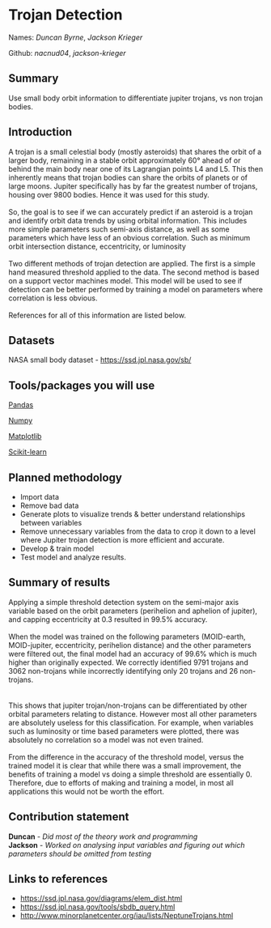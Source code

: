 # Trojan Detection

Names: *Duncan Byrne*, *Jackson Krieger*

Github: *nacnud04*, *jackson-krieger*

## Summary
Use small body orbit information to differentiate jupiter trojans, vs non trojan bodies.

## Introduction
A trojan is a small celestial body (mostly asteroids) that shares the orbit of a larger body, 
remaining in a stable orbit approximately 60° ahead of or behind the main body near one of its Lagrangian points L4 and L5. 
This then inherently means that trojan bodies can share the orbits of planets or of large moons. Jupiter specifically
has by far the greatest number of trojans, housing over 9800 bodies. Hence it was used for this study.
<br><br>
So, the goal is to see if we can accurately predict if an asteroid is a trojan and identify orbit data trends by using orbital information. This includes more simple parameters such semi-axis distance, as well as some parameters which have less of an obvious correlation. Such as minimum orbit intersection distance, eccentricity, or luminosity
<br><br>
Two different methods of trojan detection are applied. The first is a simple hand measured threshold applied to the data. The second method is based on a support vector machines model. This model will be used to see if detection can be better performed by training a model on parameters where correlation is less obvious.
<br><br>
References for all of this information are listed below.

## Datasets
NASA small body dataset - https://ssd.jpl.nasa.gov/sb/

## Tools/packages you will use

[Pandas](https://pandas.pydata.org/)

[Numpy](https://numpy.org/)

[Matplotlib](https://matplotlib.org/)

[Scikit-learn](https://scikit-learn.org/stable/) 

## Planned methodology
* Import data
* Remove bad data
* Generate plots to visualize trends & better understand relationships between variables
* Remove unnecessary variables from the data to crop it down to a level where Jupiter trojan detection is more efficient and accurate.
* Develop & train model
* Test model and analyze results.

## Summary of results
Applying a simple threshold detection system on the semi-major axis variable based on the orbit parameters (perihelion and aphelion of jupiter), and capping eccentricity at 0.3 resulted in 99.5% accuracy.
<br><br>
When the model was trained on the following parameters (MOID-earth, MOID-jupiter, eccentricity, perihelion distance) and the other parameters were filtered out, the final model had an accuracy of 99.6% which is much higher than originally expected.
We correctly identified 9791 trojans and 3062 non-trojans while incorrectly identifying only 20 trojans and 26 non-trojans.  
<br><br>
This shows that jupiter trojan/non-trojans can be differentiated by other orbital parameters relating to distance. However most all other parameters are absolutely useless for this classification. For example, when variables such as luminosity or time based parameters were plotted, there was absolutely no correlation so a model was not even trained.
<br><br>
From the difference in the accuracy of the threshold model, versus the trained model it is clear that while there was a small improvement, the benefits of training a model vs doing a simple threshold are essentially 0. Therefore, due to efforts of making and training a model, in most all applications this would not be worth the effort.

## Contribution statement
**Duncan** - *Did most of the theory work and programming* <br>
**Jackson** - *Worked on analysing input variables and figuring out which parameters should be omitted from testing*

## Links to references
* https://ssd.jpl.nasa.gov/diagrams/elem_dist.html
* https://ssd.jpl.nasa.gov/tools/sbdb_query.html
* http://www.minorplanetcenter.org/iau/lists/NeptuneTrojans.html
